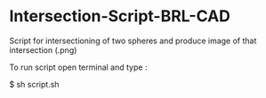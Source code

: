 Intersection-Script-BRL-CAD
===========================

Script for intersectioning of two spheres and produce image of that intersection (.png)


To run script open terminal and type :

$ sh script.sh
